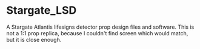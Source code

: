 # Stargate_LSD
A Stargate Atlantis lifesigns detector prop design files and software. This is not a 1:1 prop replica, because I couldn't find screen which would match, but it is close enough.
